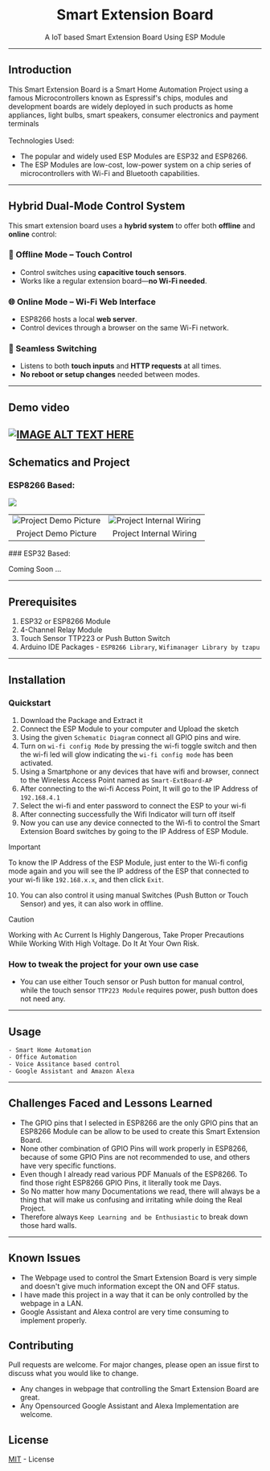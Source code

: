 <h1 align="center">
Smart Extension Board
</h1>
<div align="center">
A IoT based Smart Extension Board Using ESP Module
</div>

---

## Introduction

This Smart Extension Board is a Smart Home Automation Project using a famous Microcontrollers known as Espressif's chips, modules and development boards are widely deployed in such products as home appliances, light bulbs, smart speakers, consumer electronics and payment terminals
<br><br>Technologies Used:
- The popular and widely used ESP Modules are ESP32 and ESP8266.
- The ESP Modules are low-cost, low-power system on a chip series of microcontrollers with Wi-Fi and Bluetooth capabilities.

---
## Hybrid Dual-Mode Control System

This smart extension board uses a **hybrid system** to offer both **offline** and **online** control:

### 📴 Offline Mode – Touch Control  
- Control switches using **capacitive touch sensors**.  
- Works like a regular extension board—**no Wi-Fi needed**.

### 🌐 Online Mode – Wi-Fi Web Interface  
- ESP8266 hosts a local **web server**.  
- Control devices through a browser on the same Wi-Fi network.

### 🔄 Seamless Switching  
- Listens to both **touch inputs** and **HTTP requests** at all times.  
- **No reboot or setup changes** needed between modes.

---

## Demo video
[![IMAGE ALT TEXT HERE](https://img.youtube.com/vi/iKBKzcNNChQ/hqdefault.jpg)](https://www.youtube.com/watch?v=iKBKzcNNChQ)
---

## Schematics and Project

### ESP8266 Based:

<table>
  <tr>
    <img src="https://github.com/Karthik-Official/IoT-Smart-Extension-Board/assets/88947048/5f7441b6-cafc-4e7e-b13d-e8c369ce04ba">
  </tr>
  <tr>
    <td>
      <img src="https://github.com/Karthik-Official/IoT-Smart-Extension-Board/assets/88947048/eb953156-3c45-4f22-9b48-39f15fb07f4f" alt="Project Demo Picture" title="Project Demo">
    </td>
    <td>
      <img src="https://github.com/Karthik-Official/IoT-Smart-Extension-Board/assets/88947048/92a75ab0-6893-42d2-a7b7-8f4069294944" alt="Project Internal Wiring" title="Project Internal Wiring">
    </td>
  </tr>

  <tr>
    <td align= 'center'>Project Demo Picture</td>
    <td align= 'center'>Project Internal Wiring</td>
  </tr>
</table>
### ESP32 Based:

Coming Soon ...

---



## Prerequisites

1. ESP32 or ESP8266 Module
2. 4-Channel Relay Module 
3. Touch Sensor TTP223 or Push Button Switch
3. Arduino IDE Packages - `ESP8266 Library`, `Wifimanager Library by tzapu`

---

## Installation
### Quickstart
1. Download the Package and Extract it
2. Connect the ESP Module to your computer and Upload the sketch
3. Using the given `Schematic Diagram` connect all GPIO pins and wire.
4. Turn on `wi-fi config Mode` by pressing the wi-fi toggle switch and then the wi-fi led will glow indicating the `wi-fi config mode` has been activated.
5. Using a Smartphone or any devices that have wifi and browser, connect to the Wireless Access Point named as `Smart-ExtBoard-AP`
6. After connecting to the wi-fi Access Point, It will go to the IP Address of `192.168.4.1`
7. Select the wi-fi and enter password to connect the ESP to your wi-fi
8. After connecting successfully the Wifi Indicator will turn off itself 
9. Now you can use any device connected to the Wi-fi to control the Smart Extension Board switches by going to the IP Address of ESP Module.

> [!IMPORTANT]  
> To know the IP Address of the ESP Module, just enter to the Wi-fi config mode again and you will see the IP address of the ESP that connected to your wi-fi like `192.168.x.x`, and then click `Exit`.

10. You can also control it using manual Switches (Push Button or Touch Sensor) and yes, it can also work in offline.

> [!CAUTION]
> Working with Ac Current Is Highly Dangerous, Take Proper Precautions While Working With High Voltage. Do It At Your Own Risk.

### How to tweak the project for your own use case
- You can use either Touch sensor or Push button for manual control, while the touch sensor `TTP223 Module` requires power, push button does not need any.

---

## Usage

```
- Smart Home Automation
- Office Automation
- Voice Assitance based control
- Google Assistant and Amazon Alexa
```

---

## Challenges Faced and Lessons Learned

- The GPIO pins that I selected in ESP8266 are the only GPIO pins that an ESP8266 Module can be allow to be used to create this Smart Extension Board. 
- None other combination of GPIO Pins will work properly in ESP8266, because of some GPIO Pins are not recommended to use, and others have very specific functions.
- Even though I already read various PDF Manuals of the ESP8266. To find those right ESP8266 GPIO Pins, it literally took me Days.
- So No matter how many Documentations we read, there will always be a thing that will make us confusing and irritating while doing the Real Project.
- Therefore always `Keep Learning and be Enthusiastic` to break down those hard walls.

---

## Known Issues

- The Webpage used to control the Smart Extension Board is very simple and doesn't give much information except the ON and OFF status.
- I have made this project in a way that it can be only controlled by the webpage in a LAN. 
- Google Assistant and Alexa control are very time consuming to implement properly.

## Contributing

Pull requests are welcome. For major changes, please open an issue first
to discuss what you would like to change.
- Any changes in webpage that controlling the Smart Extension Board are great.
- Any Opensourced Google Assistant and Alexa Implementation are welcome.

## License

[MIT](https://choosealicense.com/licenses/mit/) - License 
